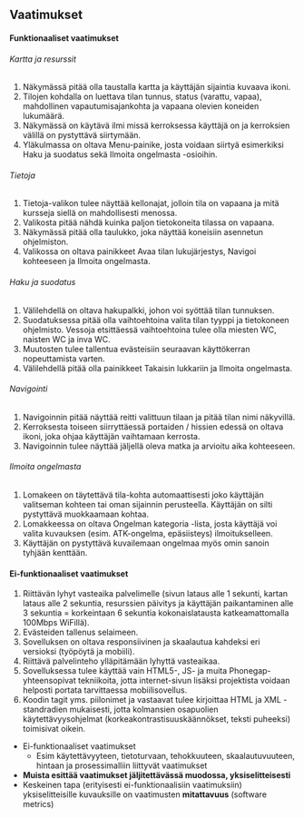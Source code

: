 ## Vaatimukset 

#### Funktionaaliset vaatimukset

###### Kartta ja resurssit
1. Näkymässä pitää olla taustalla kartta ja käyttäjän sijaintia kuvaava ikoni.
2. Tilojen kohdalla on luettava tilan tunnus, status (varattu, vapaa), mahdollinen vapautumisajankohta ja vapaana olevien koneiden lukumäärä.
3. Näkymässä on käytävä ilmi missä kerroksessa käyttäjä on ja kerroksien välillä on pystyttävä siirtymään.
4. Yläkulmassa on oltava Menu-painike, josta voidaan siirtyä esimerkiksi Haku ja suodatus sekä Ilmoita ongelmasta -osioihin.

###### Tietoja
1. Tietoja-valikon tulee näyttää kellonajat, jolloin tila on vapaana ja mitä kursseja siellä on mahdollisesti menossa.
2. Valikosta pitää nähdä kuinka paljon tietokoneita tilassa on vapaana.
3. Näkymässä pitää olla taulukko, joka näyttää koneisiin asennetun ohjelmiston.
4. Valikossa on oltava painikkeet Avaa tilan lukujärjestys, Navigoi kohteeseen ja Ilmoita ongelmasta.

###### Haku ja suodatus
1. Välilehdellä on oltava hakupalkki, johon voi syöttää tilan tunnuksen.
2. Suodatuksessa pitää olla vaihtoehtoina valita tilan tyyppi ja tietokoneen ohjelmisto. Vessoja etsittäessä vaihtoehtoina tulee olla miesten WC, naisten WC ja inva WC.
3. Muutosten tulee tallentua evästeisiin seuraavan käyttökerran nopeuttamista varten.
4. Välilehdellä pitää olla painikkeet Takaisin lukkariin ja Ilmoita ongelmasta.

###### Navigointi
1. Navigoinnin pitää näyttää reitti valittuun tilaan ja pitää tilan nimi näkyvillä.
2. Kerroksesta toiseen siirryttäessä portaiden / hissien edessä on oltava ikoni, joka ohjaa käyttäjän vaihtamaan kerrosta.
3. Navigoinnin tulee näyttää jäljellä oleva matka ja arvioitu aika kohteeseen.

###### Ilmoita ongelmasta
1. Lomakeen on täytettävä tila-kohta automaattisesti joko käyttäjän valitseman kohteen tai oman sijainnin perusteella. Käyttäjän on silti pystyttävä muokkaamaan kohtaa.
2. Lomakkeessa on oltava Ongelman kategoria -lista, josta käyttäjä voi valita kuvauksen (esim. ATK-ongelma, epäsiisteys) ilmoitukselleen.
3. Käyttäjän on pystyttävä kuvailemaan ongelmaa myös omin sanoin tyhjään kenttään.

#### Ei-funktionaaliset vaatimukset

1. Riittävän lyhyt vasteaika palvelimelle (sivun lataus alle 1 sekunti, kartan lataus alle 2 sekuntia, resurssien päivitys ja käyttäjän paikantaminen alle 3 sekuntia = korkeintaan 6 sekuntia kokonaislatausta katkeamattomalla 100Mbps WiFillä).
2. Evästeiden tallenus selaimeen.
3. Sovelluksen on oltava responsiivinen ja skaalautua kahdeksi eri versioksi (työpöytä ja mobiili).
4. Riittävä palvelinteho ylläpitämään lyhyttä vasteaikaa.
5. Sovelluksessa tulee käyttää vain HTML5-, JS- ja muita Phonegap-yhteensopivat tekniikoita, jotta internet-sivun lisäksi projektista voidaan helposti portata tarvittaessa mobiilisovellus.
6. Koodin tagit yms. piilonimet ja vastaavat tulee kirjoittaa HTML ja XML -standradien mukaisesti, jotta kolmansien osapuolien käytettävyysohjelmat (korkeakontrastisuuskäännökset, teksti puheeksi) toimisivat oikein.







* Ei-funktionaaliset vaatimukset
  * Esim käytettävyyteen, tietoturvaan, tehokkuuteen, skaalautuvuuteen, hintaan ja prosessimalliin liittyvät vaatimukset
* **Muista esittää vaatimukset jäljitettävässä muodossa, yksiselitteisesti**
* Keskeinen tapa (erityisesti ei-funktionaalisiin vaatimuksiin) yksiselitteisille kuvauksille on vaatimusten **mitattavuus** (software metrics)
